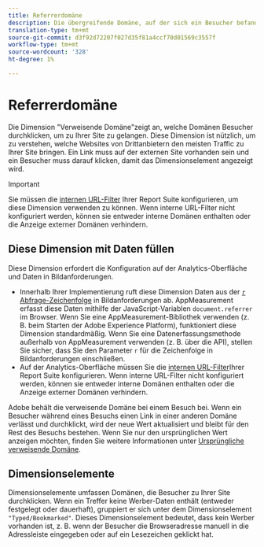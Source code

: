 ```yaml
---
title: Referrerdomäne
description: Die übergreifende Domäne, auf der sich ein Besucher befand, bevor er zu Ihrer Site durchklickte.
translation-type: tm+mt
source-git-commit: d3f92d72207f027d35f81a4ccf70d01569c3557f
workflow-type: tm+mt
source-wordcount: '328'
ht-degree: 1%

---
```



# Referrerdomäne

Die Dimension &quot;Verweisende Domäne&quot;zeigt an, welche Domänen Besucher durchklicken, um zu Ihrer Site zu gelangen. Diese Dimension ist nützlich, um zu verstehen, welche Websites von Drittanbietern den meisten Traffic zu Ihrer Site bringen. Ein Link muss auf der externen Site vorhanden sein und ein Besucher muss darauf klicken, damit das Dimensionselement angezeigt wird.

>[!IMPORTANT]
>
>Sie müssen die [internen URL-Filter](/help/admin/admin/internal-url-filter-admin.md) Ihrer Report Suite konfigurieren, um diese Dimension verwenden zu können. Wenn interne URL-Filter nicht konfiguriert werden, können sie entweder interne Domänen enthalten oder die Anzeige externer Domänen verhindern.

## Diese Dimension mit Daten füllen

Diese Dimension erfordert die Konfiguration auf der Analytics-Oberfläche und Daten in Bildanforderungen.

* Innerhalb Ihrer Implementierung ruft diese Dimension Daten aus der [`r` Abfrage-Zeichenfolge](/help/implement/validate/query-parameters.md) in Bildanforderungen ab. AppMeasurement erfasst diese Daten mithilfe der JavaScript-Variablen `document.referrer` im Browser. Wenn Sie eine AppMeasurement-Bibliothek verwenden (z. B. beim Starten der Adobe Experience Platform), funktioniert diese Dimension standardmäßig. Wenn Sie eine Datenerfassungsmethode außerhalb von AppMeasurement verwenden (z. B. über die API), stellen Sie sicher, dass Sie den Parameter `r` für die Zeichenfolge in Bildanforderungen einschließen.
* Auf der Analytics-Oberfläche müssen Sie die [internen URL-Filter](/help/admin/admin/internal-url-filter-admin.md)Ihrer Report Suite konfigurieren. Wenn interne URL-Filter nicht konfiguriert werden, können sie entweder interne Domänen enthalten oder die Anzeige externer Domänen verhindern.

Adobe behält die verweisende Domäne bei einem Besuch bei. Wenn ein Besucher während eines Besuchs einen Link in einer anderen Domäne verlässt und durchklickt, wird der neue Wert aktualisiert und bleibt für den Rest des Besuchs bestehen. Wenn Sie nur den ursprünglichen Wert anzeigen möchten, finden Sie weitere Informationen unter [Ursprüngliche verweisende Domäne](original-referring-domain.md).

## Dimensionselemente

Dimensionselemente umfassen Domänen, die Besucher zu Ihrer Site durchklicken. Wenn ein Treffer keine Werber-Daten enthält (entweder festgelegt oder dauerhaft), gruppiert er sich unter dem Dimensionselement `"Typed/Bookmarked"`. Dieses Dimensionselement bedeutet, dass kein Werber vorhanden ist, z. B. wenn der Besucher die Browseradresse manuell in die Adressleiste eingegeben oder auf ein Lesezeichen geklickt hat.

